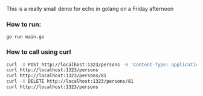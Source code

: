 This is a really small demo for echo in golang on a Friday afternoon

### How to run:

```
go run main.go
```

### How to call using curl

```sh
curl -X POST http://localhost:1323/persons -H 'Content-Type: application/json' -d '{"name": "Luuk", "age": 30}'
curl http://localhost:1323/persons
curl http://localhost:1323/persons/81
curl -X DELETE http://localhost:1323/persons/81
curl http://localhost:1323/persons
```
